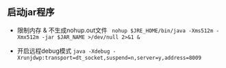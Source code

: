 
## 启动jar程序

- 限制内存 & 不生成nohup.out文件
` nohup $JRE_HOME/bin/java -Xms512m -Xmx512m -jar $JAR_NAME >/dev/null 2>&1 &`

- 开启远程debug模式
`java -Xdebug -Xrunjdwp:transport=dt_socket,suspend=n,server=y,address=8009`



